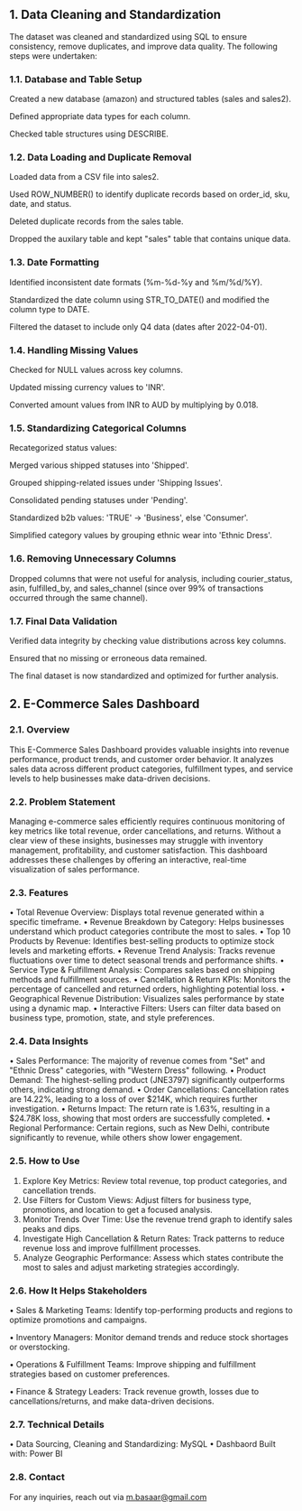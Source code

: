 ##  1. Data Cleaning and Standardization

The dataset was cleaned and standardized using SQL to ensure consistency, remove duplicates, and improve data quality. The following steps were undertaken:

### 1.1. Database and Table Setup

Created a new database (amazon) and structured tables (sales and sales2).

Defined appropriate data types for each column.

Checked table structures using DESCRIBE.

### 1.2. Data Loading and Duplicate Removal

Loaded data from a CSV file into sales2.

Used ROW_NUMBER() to identify duplicate records based on order_id, sku, date, and status.

Deleted duplicate records from the sales table.

Dropped the auxilary table and kept "sales" table that contains unique data.

### 1.3. Date Formatting

Identified inconsistent date formats (%m-%d-%y and %m/%d/%Y).

Standardized the date column using STR_TO_DATE() and modified the column type to DATE.

Filtered the dataset to include only Q4 data (dates after 2022-04-01).

### 1.4. Handling Missing Values

Checked for NULL values across key columns.

Updated missing currency values to 'INR'.

Converted amount values from INR to AUD by multiplying by 0.018.

### 1.5. Standardizing Categorical Columns

Recategorized status values:

Merged various shipped statuses into 'Shipped'.

Grouped shipping-related issues under 'Shipping Issues'.

Consolidated pending statuses under 'Pending'.

Standardized b2b values: 'TRUE' → 'Business', else 'Consumer'.

Simplified category values by grouping ethnic wear into 'Ethnic Dress'.

### 1.6. Removing Unnecessary Columns

Dropped columns that were not useful for analysis, including courier_status, asin, fulfilled_by, and sales_channel (since over 99% of transactions occurred through the same channel).

### 1.7. Final Data Validation

Verified data integrity by checking value distributions across key columns.

Ensured that no missing or erroneous data remained.

The final dataset is now standardized and optimized for further analysis.



## 2. E-Commerce Sales Dashboard
### 2.1. Overview
This E-Commerce Sales Dashboard provides valuable insights into revenue performance, product trends, and customer order behavior. It analyzes sales data across different product categories, fulfillment types, and service levels to help businesses make data-driven decisions.
### 2.2. Problem Statement
Managing e-commerce sales efficiently requires continuous monitoring of key metrics like total revenue, order cancellations, and returns. Without a clear view of these insights, businesses may struggle with inventory management, profitability, and customer satisfaction. This dashboard addresses these challenges by offering an interactive, real-time visualization of sales performance.
### 2.3. Features
•	Total Revenue Overview: Displays total revenue generated within a specific timeframe.
•	Revenue Breakdown by Category: Helps businesses understand which product categories contribute the most to sales.
•	Top 10 Products by Revenue: Identifies best-selling products to optimize stock levels and marketing efforts.
•	Revenue Trend Analysis: Tracks revenue fluctuations over time to detect seasonal trends and performance shifts.
•	Service Type & Fulfillment Analysis: Compares sales based on shipping methods and fulfillment sources.
•	Cancellation & Return KPIs: Monitors the percentage of cancelled and returned orders, highlighting potential loss.
•	Geographical Revenue Distribution: Visualizes sales performance by state using a dynamic map.
•	Interactive Filters: Users can filter data based on business type, promotion, state, and style preferences.

### 2.4. Data Insights
•	Sales Performance: The majority of revenue comes from "Set" and "Ethnic Dress" categories, with "Western Dress" following.
•	Product Demand: The highest-selling product (JNE3797) significantly outperforms others, indicating strong demand.
•	Order Cancellations: Cancellation rates are 14.22%, leading to a loss of over $214K, which requires further investigation.
•	Returns Impact: The return rate is 1.63%, resulting in a $24.78K loss, showing that most orders are successfully completed.
•	Regional Performance: Certain regions, such as New Delhi, contribute significantly to revenue, while others show lower engagement.

### 2.5. How to Use
1.	Explore Key Metrics: Review total revenue, top product categories, and cancellation trends.
2.	Use Filters for Custom Views: Adjust filters for business type, promotions, and location to get a focused analysis.
3.	Monitor Trends Over Time: Use the revenue trend graph to identify sales peaks and dips.
4.	Investigate High Cancellation & Return Rates: Track patterns to reduce revenue loss and improve fulfillment processes.
5.	Analyze Geographic Performance: Assess which states contribute the most to sales and adjust marketing strategies accordingly.

### 2.6. How It Helps Stakeholders
•	Sales & Marketing Teams: Identify top-performing products and regions to optimize promotions and campaigns.

•	Inventory Managers: Monitor demand trends and reduce stock shortages or overstocking.

•	Operations & Fulfillment Teams: Improve shipping and fulfillment strategies based on customer preferences.

•	Finance & Strategy Leaders: Track revenue growth, losses due to cancellations/returns, and make data-driven decisions.

### 2.7. Technical Details
•	Data Sourcing, Cleaning and Standardizing: MySQL
• Dashbaord Built with: Power BI

### 2.8. Contact
For any inquiries, reach out via m.basaar@gmail.com


